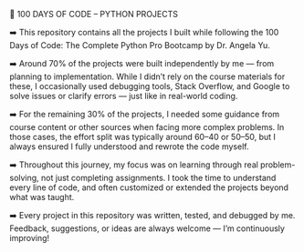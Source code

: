 🧠 100 DAYS OF CODE – PYTHON PROJECTS

➡️ This repository contains all the projects I built while following the 
    100 Days of Code: The Complete Python Pro Bootcamp by Dr. Angela Yu.

➡️ Around 70% of the projects were built independently by me — from planning 
    to implementation. While I didn’t rely on the course materials for these, 
    I occasionally used debugging tools, Stack Overflow, and Google to solve 
    issues or clarify errors — just like in real-world coding.

➡️ For the remaining 30% of the projects, I needed some guidance from course 
    content or other sources when facing more complex problems. In those cases, 
    the effort split was typically around 60–40 or 50–50, but I always ensured 
    I fully understood and rewrote the code myself.

➡️ Throughout this journey, my focus was on learning through real problem-solving, 
    not just completing assignments. I took the time to understand every line of code, 
    and often customized or extended the projects beyond what was taught.

➡️ Every project in this repository was written, tested, and debugged by me.
    Feedback, suggestions, or ideas are always welcome — I’m continuously improving!
